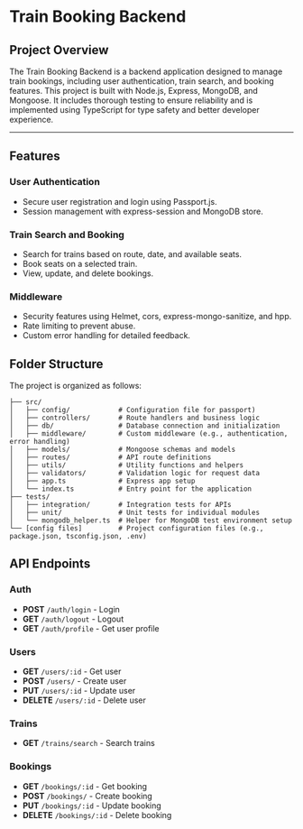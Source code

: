 # Train Booking Backend

## Project Overview

The Train Booking Backend is a backend application designed to manage train bookings, including user authentication, train search, and booking features. This project is built with Node.js, Express, MongoDB, and Mongoose. It includes thorough testing to ensure reliability and is implemented using TypeScript for type safety and better developer experience.

---

## Features

### User Authentication
- Secure user registration and login using Passport.js.
- Session management with express-session and MongoDB store.

### Train Search and Booking
- Search for trains based on route, date, and available seats.
- Book seats on a selected train.
- View, update, and delete bookings.

### Middleware
- Security features using Helmet, cors, express-mongo-sanitize, and hpp.
- Rate limiting to prevent abuse.
- Custom error handling for detailed feedback.

## Folder Structure

The project is organized as follows:

```
├── src/
│   ├── config/            # Configuration file for passport)
│   ├── controllers/       # Route handlers and business logic
│   ├── db/                # Database connection and initialization
│   ├── middleware/        # Custom middleware (e.g., authentication, error handling)
│   ├── models/            # Mongoose schemas and models
│   ├── routes/            # API route definitions
│   ├── utils/             # Utility functions and helpers
│   ├── validators/        # Validation logic for request data
│   ├── app.ts             # Express app setup
│   └── index.ts           # Entry point for the application
├── tests/
│   ├── integration/       # Integration tests for APIs
│   ├── unit/              # Unit tests for individual modules
│   └── mongodb_helper.ts  # Helper for MongoDB test environment setup
└── [config files]         # Project configuration files (e.g., package.json, tsconfig.json, .env)
```

## API Endpoints

### Auth

- **POST** `/auth/login` - Login
- **GET** `/auth/logout` - Logout
- **GET** `/auth/profile` - Get user profile

### Users

- **GET** `/users/:id` - Get user
- **POST** `/users/` - Create user
- **PUT** `/users/:id` - Update user
- **DELETE** `/users/:id` - Delete user

### Trains

- **GET** `/trains/search` - Search trains

### Bookings

- **GET** `/bookings/:id` - Get booking
- **POST** `/bookings/` - Create booking
- **PUT** `/bookings/:id` - Update booking
- **DELETE** `/bookings/:id` - Delete booking

